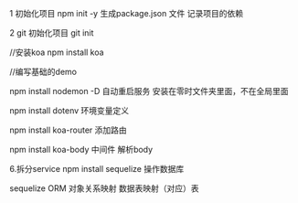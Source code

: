 1 初始化项目
npm init -y 
生成package.json 文件
 记录项目的依赖

2 git 初始化项目
 git init 


//安装koa
 npm install koa

//编写基础的demo 



npm install nodemon  -D  自动重启服务  安装在零时文件夹里面，不在全局里面

npm install  dotenv  环境变量定义

npm  install koa-router  添加路由

npm install koa-body    中间件 解析body 

6.拆分service 
npm install sequelize  操作数据库

 sequelize  ORM  对象关系映射
 数据表映射（对应）表